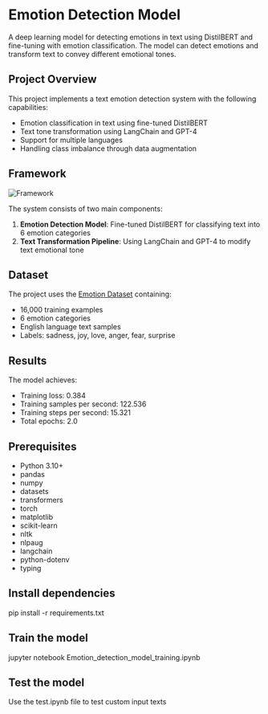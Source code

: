 # Emotion Detection Model

A deep learning model for detecting emotions in text using DistilBERT and fine-tuning with emotion classification. The model can detect emotions and transform text to convey different emotional tones.

## Project Overview
This project implements a text emotion detection system with the following capabilities:
- Emotion classification in text using fine-tuned DistilBERT
- Text tone transformation using LangChain and GPT-4
- Support for multiple languages
- Handling class imbalance through data augmentation

## Framework
![Framework](framework.png)

The system consists of two main components:
1. **Emotion Detection Model**: Fine-tuned DistilBERT for classifying text into 6 emotion categories
2. **Text Transformation Pipeline**: Using LangChain and GPT-4 to modify text emotional tone

## Dataset
The project uses the [Emotion Dataset](https://huggingface.co/datasets/dair-ai/emotion) containing:
- 16,000 training examples
- 6 emotion categories
- English language text samples
- Labels: sadness, joy, love, anger, fear, surprise

## Results
The model achieves:
- Training loss: 0.384
- Training samples per second: 122.536
- Training steps per second: 15.321
- Total epochs: 2.0

## Prerequisites
- Python 3.10+ 
- pandas 
- numpy 
- datasets 
- transformers 
- torch 
- matplotlib 
- scikit-learn 
- nltk 
- nlpaug 
- langchain 
- python-dotenv 
- typing

## Install dependencies
pip install -r requirements.txt

## Train the model
jupyter notebook Emotion_detection_model_training.ipynb

## Test the model
Use the test.ipynb file to test custom input texts

